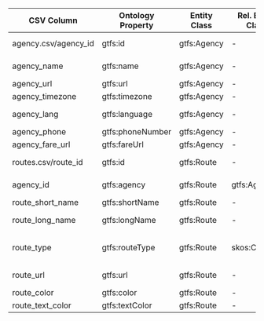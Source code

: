 | CSV Column           | Ontology Property | Entity Class | Rel. Entity Class | Subject Generation    | Join Condition | Datatype | Function Name | Function Output |
| --- | --- | --- | --- | --- | --- | --- | --- | --- |
| agency.csv/agency_id | gtfs:id | gtfs:Agency | - | http://example.org/agency/{value} | - | xsd:string (CRTM) | - | URI Template http://example.org/agency/CRTM |
| agency_name | gtfs:name | gtfs:Agency | - | - | - | xsd:string | @es | - "Consorcio Regional de Transportes de Madrid"@es |
| agency_url | gtfs:url | gtfs:Agency | - | - | - | foaf:page (URI) | - | - <http://www.crtm.es> |
| agency_timezone | gtfs:timezone | gtfs:Agency | - | - | - | xsd:string | - | - "Europe/Madrid"^^xsd:string |
| agency_lang | gtfs:language | gtfs:Agency | - | - | - | xsd:string | - | Language Code Validation "es"^^xsd:string |
| agency_phone | gtfs:phoneNumber | gtfs:Agency | - | - | - | foaf:phone | - | - "012"^^foaf:phone |
| agency_fare_url | gtfs:fareUrl | gtfs:Agency | - | - | - | foaf:page (URI) | - | - <https://www.crtm.es/billetes-y-tarifas> |
| routes.csv/route_id | gtfs:id | gtfs:Route | - | http://example.org/route/{value} | - | xsd:string | - | URI Template e.g., http://example.org/route/4__1___ |
| agency_id | gtfs:agency | gtfs:Route | gtfs:Agency | - | agency.agency_id = {value} | owl:ObjectProperty | - | Join Condition <http://example.org/agency/CRTM> |
| route_short_name | gtfs:shortName | gtfs:Route | - | - | - | xsd:string | - | - "1"^^xsd:string |
| route_long_name | gtfs:longName | gtfs:Route | - | - | - | xsd:string | - | - "Pinar de Chamartín-Valdecarros"^^xsd:string |
| route_type | gtfs:routeType | gtfs:Route | skos:Concept | - | - | owl:ObjectProperty | - | Route Type Mapping <http://transport.linkeddata.es/kos/route-type/subway> |
| route_url | gtfs:url | gtfs:Route | - | - | - | foaf:page (URI) | - | - <http://www.crtm.es/tu-transporte-publico/metro/lineas/4__1___.aspx> |
| route_color | gtfs:color | gtfs:Route | - | - | - | xsd:string | - | Hex Validation "2DBEF0"^^xsd:string |
| route_text_color | gtfs:textColor | gtfs:Route | - | - | - | xsd:string | - | Hex Validation "FFFFFF"^^xsd:string |
